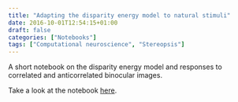 ```yaml
---
title: "Adapting the disparity energy model to natural stimuli"
date: 2016-10-01T12:54:15+01:00
draft: false
categories: ["Notebooks"]
tags: ["Computational neuroscience", "Stereopsis"]
---
```


A short notebook on the disparity energy model and responses to correlated and anticorrelated binocular images.

Take a look at the notebook [here](https://nbviewer.org/github/nrgoncalves/notebooks/blob/master/dem-nonlinearities.ipynb).
